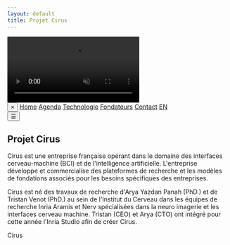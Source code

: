 ```yaml
---
layout: default
title: Projet Cirus
---
```


<!-- Intro Section -->

<div id="intro" class="intro-section static-bg">
  <video autoplay muted loop playsinline id="bg-video" class="fade-video">
  <source src="{{ site.baseurl }}/assets/video/BCI_explication.mp4" type="video/mp4">
  </video>
</div>

<!-- Hidden Side Menu -->
<div id="side-menu" class="side-menu">
  <button class="close-btn" onclick="toggleMenu()">×</button>
  <a href="{{ site.baseurl }}">Home</a>
  <a href="{{ site.baseurl }}/about.html">Agenda</a>
  <a href="{{ site.baseurl }}/projects.html">Technologie</a>
  <a href="{{ site.baseurl }}/gallery.html">Fondateurs</a>
  <a href="{{ site.baseurl }}/contact.html">Contact</a>
  <a href="{{ site.baseurl }}/index_en.html" class="lang-switch">EN</a>
</div>
<button class="menu-toggle" onclick="toggleMenu()">☰</button>

<div id="main-content" class="background">
  <section class="main-section text-left">
    <h1 class="fancy-text">Projet Cirus</h1>
    <p class="big-desc">
      Cirus est une entreprise française opérant dans le domaine des interfaces cerveau-machine (BCI) et de l'intelligence artificielle. L'entreprise développe et commercialise des plateformes de recherche et les modèles de fondations associés pour les besoins spécifiques des entreprises.
    </p>
  </section>

  <section class="main-section text-right">
    <p class="big-desc">
      Cirus est né des travaux de recherche d'Arya Yazdan Panah (PhD.) et de Tristan Venot (PhD.) au sein de l'Institut du Cerveau dans les équipes de recherche Inria Aramis et Nerv spécialisées dans la neuro imagerie et les interfaces cerveau machine. Tristan (CEO) et Arya (CTO) ont intégré pour cette année l'Inria Studio afin de créer Cirus.
    </p>
  </section>
</div>

<div class="nav-banner_banner">
  <div class="banner-background-text">Cirus</div>
</div>